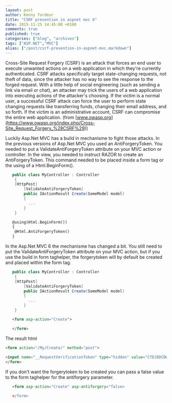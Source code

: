 ```yaml
---
layout: post
author: Kenny Tordeur
title: "CSRF prevention in aspnet mvc 6"
date: 2015-11-25 14:45:00 +0100
comments: true
published: true
categories: ["blog", "archives"]
tags: ["ASP.NET","MVC"]
alias: ["/post/csrf-prevention-in-aspnet-mvc.markdown"]
---
```

Cross-Site Request Forgery (CSRF) is an attack that forces an end user to execute unwanted actions on a web application in which they're currently authenticated. CSRF attacks specifically target state-changing requests, not theft of data, since the attacker has no way to see the response to the forged request. With a little help of social engineering (such as sending a link via email or chat), an attacker may trick the users of a web application into executing actions of the attacker's choosing. If the victim is a normal user, a successful CSRF attack can force the user to perform state changing requests like transferring funds, changing their email address, and so forth. If the victim is an administrative account, CSRF can compromise the entire web application. (from [www.owasp.org](https://www.owasp.org/index.php/Cross-Site_Request_Forgery_%28CSRF%29))

Luckily Asp.Net MVC has a build in mechanisme to fight those attacks. In the previous versions of Asp.Net MVC you used an AntiForgeryToken. You needed to put a ValidateAntiForgeryToken attribute on your MVC action or controller. In the view, you needed to instruct RAZOR to create an AntiForgeryToken. This command needed to be placed inside a form tag or the using of a Html.BeginForm().

```csharp
   public class MyController : Controller
    {
	[HttpPost]
        [ValidateAntiForgeryToken]
        public IActionResult Create(SomeModel model)
        {
          ...
        }
    }
```

```html
   @using(Html.BeginForm())
   {
	@Html.AntiForgeryToken()
   }
```

In the Asp.Net MVC 6 the mechanisme has changed a bit. You still need to put the ValidateAntiForgeryToken attribute on your MVC action, but if you use the build in form taghelper, the forgerytoken will by default be created and placed within the form tag. 

```csharp
   public class MyController : Controller
    {
	[HttpPost]
        [ValidateAntiForgeryToken]
        public IActionResult Create(SomeModel model)
        {
          ...
        }
    }
```

```html
   <form asp-action="Create">

   </form>
```

The result html

```html
<form action="/My/Create/" method="post">
    
<input name="__RequestVerificationToken" type="hidden" value="CfDJ8DCDWZ4iOzZDmNKl5HFAUd2qQe4qwOhVP4znwDlTDINNK_h-1a2v0A1aDPCdb4lEgc9X_cTsjKkCDUCYh9EKr7HqXI3hvIRfnRItwfJwbImCZIx38uDfwVu5jzdVZOcaXUUmoPBDtG6-0__0FVezb-U" />
</form>
```

If you don't want the forgerytoken to be created you can pass a false value to the form taghelper for the antiforgery parameter.

```html
   <form asp-action="Create" asp-antiforgery="false>

   </form>
```

